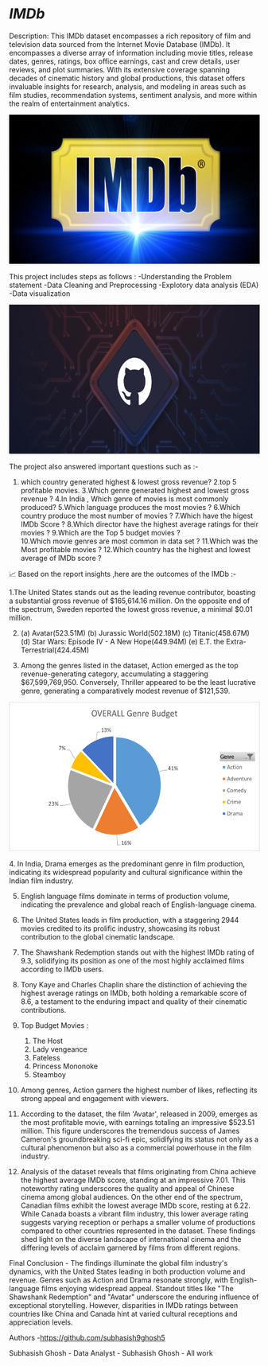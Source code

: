 # ***IMDb***

Description:
             This IMDb dataset encompasses a rich repository of film and television data sourced from the Internet Movie Database (IMDb). It encompasses a diverse array of information including movie titles, release dates, genres, ratings, box office earnings, cast and crew details, user reviews, and plot summaries. With its extensive coverage spanning decades of cinematic history and global productions, this dataset offers invaluable insights for research, analysis, and modeling in areas such as film studies, recommendation systems, sentiment analysis, and more within the realm of entertainment analytics.
  
<p align="center">
  <img width="800" height="300" src="New folder/ZZ4DBD2C64.jpg">
  </p>

   This project includes steps as follows :
   -Understanding the Problem statement
   -Data Cleaning and Preprocessing
   -Explotory data analysis (EDA)
   -Data visualization

<p align="center">
  <img width="800" height="300" src="New folder/yceo3xk3of14d3hbdkdp.webp">
  </p>
The project also answered important questions such as :-

1. which country generated highest & lowest gross revenue?
2.top 5 profitable movies.
3.Which genre generated highest and lowest gross revenue ?
4.In India , Which genre of movies is most commonly produced?
5.Which language produces the most movies ?	
6.Which country produce the most number of movies ?
7.Which have the higest IMDb Score ?
8.Which director have the highest average ratings for their movies ?
9.Which are the Top 5 budget movies ?	
10.Which movie genres are most common in data set ?
11.Which was the Most profitable movies	?
12.Which country has the highest and lowest average of IMDb score ?



📈 Based on the report insights ,here are the outcomes of the IMDb :-

1.The United States stands out as the leading revenue contributor, boasting a substantial gross revenue of $165,614.16 million. On the opposite end of the spectrum, Sweden reported the lowest gross revenue, a minimal $0.01 million.

2. (a) Avatar(523.51M)
   (b) Jurassic World(502.18M)
   (c) Titanic(458.67M)
   (d) Star Wars: Episode IV - A New Hope(449.94M)
   (e) E.T. the Extra-Terrestrial(424.45M)

3. Among the genres listed in the dataset, Action emerged as the top revenue-generating category, accumulating a staggering $67,599,769,950. Conversely, Thriller appeared to be the least lucrative genre, generating a comparatively modest revenue of $121,539.
 <p align="center">
  <img width="800" height="300" src="New folder/genre budget.png">
  </p>
4. In India, Drama emerges as the predominant genre in film production, indicating its widespread popularity and cultural significance within the Indian film industry.

5. English language films dominate in terms of production volume, indicating the prevalence and global reach of English-language cinema.

6. The United States leads in film production, with a staggering 2944 movies credited to its prolific industry, showcasing its robust contribution to the global cinematic landscape.

7. The Shawshank Redemption stands out with the highest IMDb rating of 9.3, solidifying its position as one of the most highly acclaimed films according to IMDb users.

8. Tony Kaye and Charles Chaplin share the distinction of achieving the highest average ratings on IMDb, both holding a remarkable score of 8.6, a testament to the enduring impact and quality of their cinematic contributions.

9. Top Budget Movies :																
	1. The Host																
	2. Lady vengeance																
	3. Fateless																
	4. Princess Mononoke																
	5. Steamboy	

10. Among genres, Action garners the highest number of likes, reflecting its strong appeal and engagement with viewers.

11. According to the dataset, the film 'Avatar', released in 2009, emerges as the most profitable movie, with earnings totaling an impressive $523.51 million. This figure underscores the tremendous success of James Cameron's groundbreaking sci-fi epic, solidifying its status not only as a cultural phenomenon but also as a commercial powerhouse in the film industry.

12. Analysis of the dataset reveals that films originating from China achieve the highest average IMDb score, standing at an impressive 7.01. This noteworthy rating underscores the quality and appeal of Chinese cinema among global audiences. On the other end of the spectrum, Canadian films exhibit the lowest average IMDb score, resting at 6.22. While Canada boasts a vibrant film industry, this lower average rating suggests varying reception or perhaps a smaller volume of productions compared to other countries represented in the dataset. These findings shed light on the diverse landscape of international cinema and the differing levels of acclaim garnered by films from different regions.

Final Conclusion - The findings illuminate the global film industry's dynamics, with the United States leading in both production volume and revenue. Genres such as Action and Drama resonate strongly, with English-language films enjoying widespread appeal. Standout titles like "The Shawshank Redemption" and "Avatar" underscore the enduring influence of exceptional storytelling. However, disparities in IMDb ratings between countries like China and Canada hint at varied cultural receptions and appreciation levels.

Authors
-https://github.com/subhasish9ghosh5

Subhasish Ghosh - Data Analyst - Subhasish Ghosh - All work    
